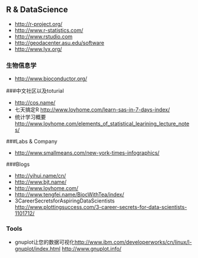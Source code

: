 ##  R & DataScience

- <http://r-project.org/>
- <http://www.r-statistics.com/>
- <http://www.rstudio.com>
- <http://geodacenter.asu.edu/software>
- <http://www.lyx.org/>

### 生物信息学
- <http://www.bioconductor.org/>

###中文社区以及toturial
- <http://cos.name/>
- 七天搞定R <http://www.loyhome.com/learn-sas-in-7-days-index/>
- 统计学习概要<http://www.loyhome.com/elements_of_statistical_learining_lecture_notes/>


###Labs & Company

- <http://www.smallmeans.com/new-york-times-infographics/>


###Blogs
- <http://yihui.name/cn/>
- <http://www.bjt.name/>
- <http://www.loyhome.com/> 
- <http://www.tengfei.name/BiocWithTea/index/>
- 3CareerSecretsforAspiringDataScientists <http://www.plottingsuccess.com/3-career-secrets-for-data-scientists-1101712/>

### Tools
- gnuplot让您的数据可视化<http://www.ibm.com/developerworks/cn/linux/l-gnuplot/index.html> <http://www.gnuplot.info/>
